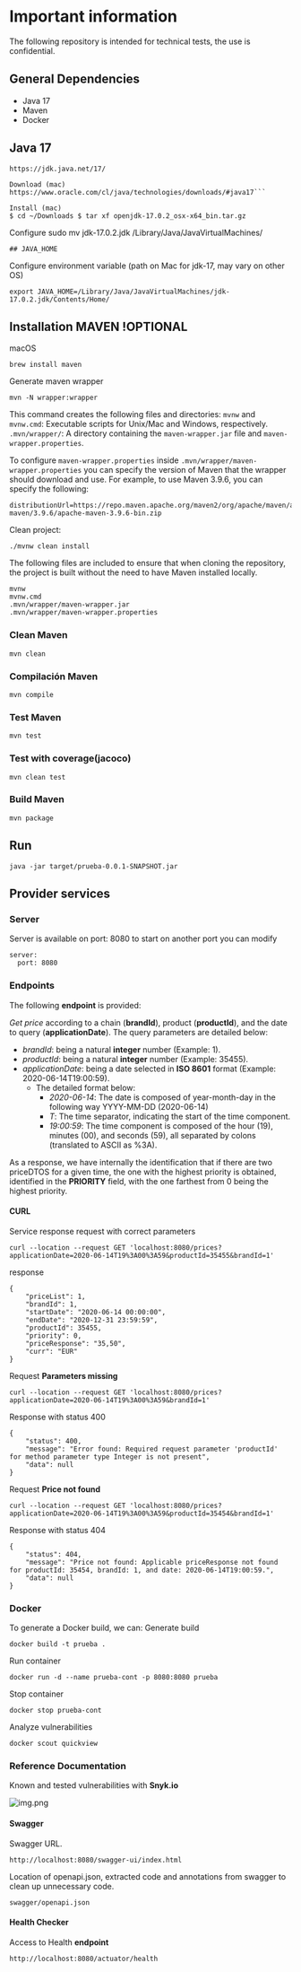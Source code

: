# Important information
The following repository is intended for technical tests, the use is confidential.

## General Dependencies

- Java 17
- Maven
- Docker

## Java 17

```
https://jdk.java.net/17/
```

```
Download (mac) 
https://www.oracle.com/cl/java/technologies/downloads/#java17```

```

```
Install (mac)
$ cd ~/Downloads $ tar xf openjdk-17.0.2_osx-x64_bin.tar.gz
```

Configure sudo mv jdk-17.0.2.jdk /Library/Java/JavaVirtualMachines/

```
## JAVA_HOME
```

Configure environment variable (path on Mac for jdk-17, may vary on other OS)

```
export JAVA_HOME=/Library/Java/JavaVirtualMachines/jdk-17.0.2.jdk/Contents/Home/
```


## Installation MAVEN !OPTIONAL

macOS
```
brew install maven
```

Generate maven wrapper
```
mvn -N wrapper:wrapper

```
This command creates the following files and directories:
`mvnw` and `mvnw.cmd`: Executable scripts for Unix/Mac and Windows, respectively.
`.mvn/wrapper/`: A directory containing the `maven-wrapper.jar` file and `maven-wrapper.properties`.

To configure `maven-wrapper.properties`
inside `.mvn/wrapper/maven-wrapper.properties` you can specify the version of Maven that the wrapper should download and use. 
For example, to use Maven 3.9.6, you can specify the following:
```
distributionUrl=https://repo.maven.apache.org/maven2/org/apache/maven/apache-maven/3.9.6/apache-maven-3.9.6-bin.zip

```


Clean project:
```
./mvnw clean install

```

The following files are included to ensure that when cloning the repository, the project is built without the need to have Maven installed locally.
```
mvnw
mvnw.cmd
.mvn/wrapper/maven-wrapper.jar
.mvn/wrapper/maven-wrapper.properties
```

### Clean Maven

`mvn clean`
### Compilación Maven

`mvn compile`
### Test Maven

`mvn test`

### Test with coverage(jacoco)

`mvn clean test`

### Build Maven

`mvn package`

## Run 

`java -jar target/prueba-0.0.1-SNAPSHOT.jar`



## Provider services
### Server
Server is available on port: 8080
to start on another port you can modify 
```
server:
  port: 8080

```
### Endpoints

The following **endpoint** is provided:

_Get price_ according to a chain (**brandId**), product (**productId**), and the date to query (**applicationDate**).
The query parameters are detailed below:
* _brandId_: being a natural __integer__ number (Example: 1).
* _productId_: being a natural __integer__ number (Example: 35455).
* _applicationDate_: being a date selected in __ISO 8601__ format (Example: 2020-06-14T19:00:59).
  - The detailed format below:
    * _2020-06-14_: The date is composed of year-month-day in the following way YYYY-MM-DD (2020-06-14)
    * _T_: The time separator, indicating the start of the time component.
    * _19:00:59_: The time component is composed of the hour (19), minutes (00), and seconds (59), all separated by colons (translated to ASCII as %3A).

As a response, we have internally the identification that if there are two priceDTOS for a given time, 
the one with the highest priority is obtained, identified in the __PRIORITY__ field, with the one farthest from 0 being the highest priority.

#### CURL

Service response
request with correct parameters
````
curl --location --request GET 'localhost:8080/prices?applicationDate=2020-06-14T19%3A00%3A59&productId=35455&brandId=1'
````
response
```
{
    "priceList": 1,
    "brandId": 1,
    "startDate": "2020-06-14 00:00:00",
    "endDate": "2020-12-31 23:59:59",
    "productId": 35455,
    "priority": 0,
    "priceResponse": "35,50",
    "curr": "EUR"
}
```
Request __Parameters missing__
````
curl --location --request GET 'localhost:8080/prices?applicationDate=2020-06-14T19%3A00%3A59&brandId=1'
````
Response with status 400
````
{
    "status": 400,
    "message": "Error found: Required request parameter 'productId' for method parameter type Integer is not present",
    "data": null
}

````
Request __Price not found__
````
curl --location --request GET 'localhost:8080/prices?applicationDate=2020-06-14T19%3A00%3A59&productId=35454&brandId=1'
````
Response with status 404
```
{
    "status": 404,
    "message": "Price not found: Applicable priceResponse not found for productId: 35454, brandId: 1, and date: 2020-06-14T19:00:59.",
    "data": null
}
```

### Docker

To generate a Docker build, we can:
Generate build
```
docker build -t prueba .
```
Run container
```
docker run -d --name prueba-cont -p 8080:8080 prueba
```
Stop container
```
docker stop prueba-cont
```
Analyze vulnerabilities
```
docker scout quickview

```

### Reference Documentation

Known and tested vulnerabilities with __Snyk.io__

![img.png](assets_readme/img.png)

#### Swagger
Swagger URL.

``
http://localhost:8080/swagger-ui/index.html
``

Location of openapi.json, extracted code and annotations from swagger to clean up unnecessary code.
```
swagger/openapi.json
```

#### Health Checker

Access to Health __endpoint__

```
http://localhost:8080/actuator/health
```

